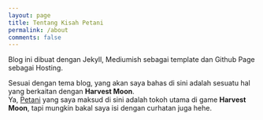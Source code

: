 ```yaml
---
layout: page
title: Tentang Kisah Petani
permalink: /about
comments: false
---
```


<div class="row justify-content-between">
<div class="col-md-8 pr-5">
<p>Blog ini dibuat dengan Jekyll, Mediumish sebagai template dan Github Page sebagai Hosting.</p>

Sesuai dengan tema blog, yang akan saya bahas di sini adalah sesuatu hal yang berkaitan dengan <b>Harvest Moon</b>.
<br/>
Ya, <u>Petani</u> yang saya maksud di sini adalah tokoh utama di game <b>Harvest Moon</b>, tapi mungkin bakal saya isi dengan curhatan juga hehe.
</div>
</div>
